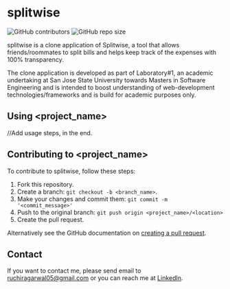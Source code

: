 # splitwise

![GitHub contributors](https://img.shields.io/github/contributors/ruchiragarwal/splitwise)
![GitHub repo size](https://img.shields.io/github/repo-size/ruchiragarwal/splitwise)


splitwise is a clone application of Splitwise, a tool that allows friends/roommates to split bills and helps keep track of the expenses with 100% transparency. 

The clone application is developed as part of Laboratory#1, an academic undertaking at San Jose State University towards Masters in Software Engineering and is intended to boost understanding of web-development technologies/frameworks and is build for academic purposes only.

## Using <project_name>

//Add usage steps, in the end.

## Contributing to <project_name>
To contribute to splitwise, follow these steps:

1. Fork this repository.
2. Create a branch: `git checkout -b <branch_name>`.
3. Make your changes and commit them: `git commit -m '<commit_message>'`
4. Push to the original branch: `git push origin <project_name>/<location>`
5. Create the pull request.

Alternatively see the GitHub documentation on [creating a pull request](https://help.github.com/en/github/collaborating-with-issues-and-pull-requests/creating-a-pull-request).

## Contact

If you want to contact me, please send email to ruchiragarwal05@gmail.com or you can reach me at [LinkedIn](https://www.linkedin.com/in/ruchir-agarwal-7b2713a7/).
